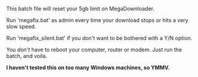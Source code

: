 This batch file will reset your 5gb limit on MegaDownloader.

Run 'megafix.bat' as admin every time your download stops or hits a very slow speed.

Run 'megafix_silent.bat' if you don't want to be bothered with a Y/N option.

You *don't* have to reboot your computer, router or modem.
Just run the batch, and voila.

**I haven't tested this on too many Windows machines, so YMMV.**
